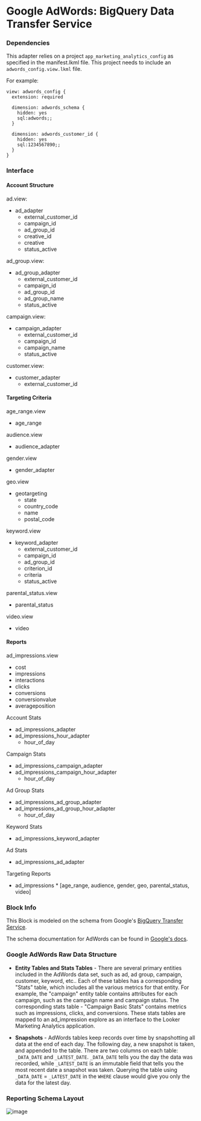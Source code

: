 # Google AdWords: BigQuery Data Transfer Service

### Dependencies

This adapter relies on a project `app_marketing_analytics_config` as specified in the manifest.lkml file. This project needs to include an `adwords_config.view.lkml` file.

For example:

```LookML
view: adwords_config {
  extension: required

  dimension: adwords_schema {
    hidden: yes
    sql:adwords;;
  }

  dimension: adwords_customer_id {
    hidden: yes
    sql:1234567890;;
  }
}
```

### Interface
#### Account Structure

ad.view:
 - ad_adapter
   - external_customer_id
   - campaign_id
   - ad_group_id
   - creative_id
   - creative
   - status_active

ad_group.view:
 - ad_group_adapter
   - external_customer_id
   - campaign_id
   - ad_group_id
   - ad_group_name
   - status_active

campaign.view:
 - campaign_adapter
   - external_customer_id
   - campaign_id
   - campaign_name
   - status_active

customer.view:
 - customer_adapter
   - external_customer_id

#### Targeting Criteria

age_range.view
 - age_range

audience.view
 - audience_adapter

gender.view
 - gender_adapter

geo.view
 - geotargeting
   - state
   - country_code
   - name
   - postal_code

keyword.view
 - keyword_adapter
   - external_customer_id
   - campaign_id
   - ad_group_id
   - criterion_id
   - criteria
   - status_active

parental_status.view
 - parental_status

video.view
 - video

#### Reports

ad_impressions.view
 - cost
 - impressions
 - interactions
 - clicks
 - conversions
 - conversionvalue
 - averageposition

Account Stats
 - ad_impressions_adapter
 - ad_impressions_hour_adapter
   - hour_of_day

Campaign Stats
 - ad_impressions_campaign_adapter
 - ad_impressions_campaign_hour_adapter
   - hour_of_day

Ad Group Stats
 - ad_impressions_ad_group_adapter
 - ad_impressions_ad_group_hour_adapter
   - hour_of_day

Keyword Stats
 - ad_impressions_keyword_adapter

Ad Stats
 - ad_impressions_ad_adapter

Targeting Reports
 - ad_impressions * [age_range, audience, gender, geo, parental_status, video]


### Block Info

This Block is modeled on the schema from Google's [BigQuery Transfer Service](https://cloud.google.com/bigquery/transfer/).

The schema documentation for AdWords can be found in [Google's docs](https://developers.google.com/adwords/api/docs/appendix/reports).

### Google AdWords Raw Data Structure

* **Entity Tables and Stats Tables** - There are several primary entities included in the AdWords data set, such as ad, ad group, campaign, customer, keyword, etc.. Each of these tables has a corresponding "Stats" table, which includes all the various metrics for that entity. For example, the "campaign" entity table contains attributes for each campaign, such as the campaign name and campaign status. The corresponding stats table - "Campaign Basic Stats" contains metrics such as impressions, clicks, and conversions. These stats tables are mapped to an ad_impression explore as an interface to the Looker Marketing Analytics application.

* **Snapshots** - AdWords tables keep records over time by snapshotting all data at the end of each day. The following day, a new snapshot is taken, and appended to the table. There are two columns on each table: `_DATA_DATE` and `_LATEST_DATE`. `_DATA_DATE` tells you the day the data was recorded, while `_LATEST_DATE` is an immutable field that tells you the most recent date a snapshot was taken. Querying the table using `_DATA_DATE` = `_LATEST_DATE` in the `WHERE` clause would give you only the data for the latest day.


### Reporting Schema Layout

![image](https://cloud.githubusercontent.com/assets/9888083/26472690/18f621d0-415c-11e7-85fc-e77334847757.png)

